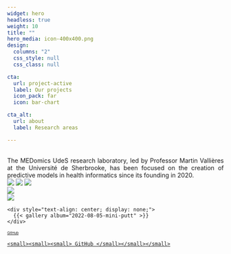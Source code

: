 ```yaml
---
widget: hero
headless: true
weight: 10
title: ""
hero_media: icon-400x400.png
design:
  columns: "2"
  css_style: null
  css_class: null

cta:
  url: project-active
  label: Our projects
  icon_pack: far
  icon: bar-chart

cta_alt:
  url: about
  label: Research areas

---
```

<br>
<div style="text-align: justify;">
The MEDomics UdeS research laboratory, led by Professor Martin Vallières at the Université de Sherbrooke, has been 
focused on the creation of predictive models in health informatics since its founding in 2020.
</div>

  <img src="/media/albums/2022-08-05-mini-putt/mini-putt-1.png">
    <img src="/media/albums/2022-08-05-mini-putt/mini-putt-2.png" loading="">
  <img src="/media/albums/general-images/medomicslab.png" loading="">
  
  <div class="image">
    <img src="/media/albums/general-images/Image1.png" loading="">
  </div>

  <div class="image">
    <img src="/media/albums/general-images/medomicslab.png" loading="">
  </div>
    
    <div style="text-align: center; display: none;">
      {{< gallery album="2022-08-05-mini-putt" >}}
    </div>


  <div style="text-align: left; white-space: nowrap;">
  <a class="fa-brands fa-square-github fa-2x" href="https://github.com/MEDomics-UdeS" target="_blank" rel="noopener noreferrer">
    <small><small><small> GitHub </small></small></small> 
  </a>
  <a class="medomicslabsite" href="https://github.com/MEDomics-UdeS" target="_blank" rel="noopener noreferrer">
    
    <small><small><small> GitHub </small></small></small>
  </a>
  
</div>
<br>
